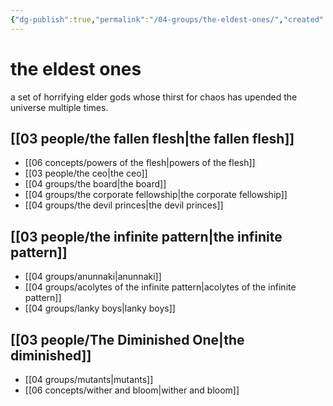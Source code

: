 ```yaml
---
{"dg-publish":true,"permalink":"/04-groups/the-eldest-ones/","created":"2024-08-08T14:49:18.150-05:00","updated":"2025-03-18T14:57:44.904-05:00"}
---
```


# the eldest ones

a set of horrifying elder gods whose thirst for chaos has upended the universe multiple times.

## [[03 people/the fallen flesh\|the fallen flesh]]
- [[06 concepts/powers of the flesh\|powers of the flesh]]
- [[03 people/the ceo\|the ceo]]
- [[04 groups/the board\|the board]]
- [[04 groups/the corporate fellowship\|the corporate fellowship]]
- [[04 groups/the devil princes\|the devil princes]]

## [[03 people/the infinite pattern\|the infinite pattern]]
- [[04 groups/anunnaki\|anunnaki]]
- [[04 groups/acolytes of the infinite pattern\|acolytes of the infinite pattern]]
- [[04 groups/lanky boys\|lanky boys]]

## [[03 people/The Diminished One\|the diminished]]
- [[04 groups/mutants\|mutants]]
- [[06 concepts/wither and bloom\|wither and bloom]]
